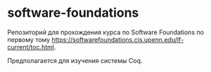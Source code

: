 # software-foundations

Репозиторий для прохождения курса по Software Foundations по первому тому https://softwarefoundations.cis.upenn.edu/lf-current/toc.html.

Предполагается для изучения системы Coq.
